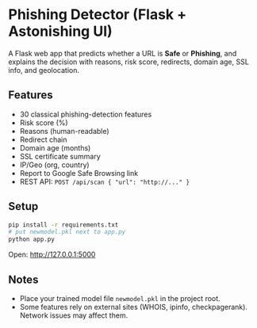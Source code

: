 # Phishing Detector (Flask + Astonishing UI)

A Flask web app that predicts whether a URL is **Safe** or **Phishing**, and explains the decision with reasons, risk score, redirects, domain age, SSL info, and geolocation.

## Features
- 30 classical phishing-detection features
- Risk score (%)
- Reasons (human-readable)
- Redirect chain
- Domain age (months)
- SSL certificate summary
- IP/Geo (org, country)
- Report to Google Safe Browsing link
- REST API: `POST /api/scan { "url": "http://..." }`

## Setup
```bash
pip install -r requirements.txt
# put newmodel.pkl next to app.py
python app.py
```
Open: http://127.0.0.1:5000

## Notes
- Place your trained model file `newmodel.pkl` in the project root.
- Some features rely on external sites (WHOIS, ipinfo, checkpagerank). Network issues may affect them.
